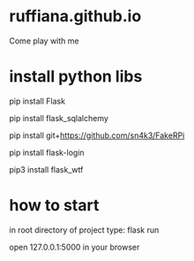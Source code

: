 # ruffiana.github.io
Come play with me


# install python libs
pip install Flask

pip install flask_sqlalchemy

pip install git+https://github.com/sn4k3/FakeRPi

pip install flask-login

pip3 install flask_wtf


# how to start
in root directory of project type:
flask run

open 127.0.0.1:5000 in your browser
